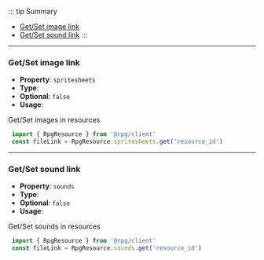 ::: tip Summary
- [Get/Set image link](#get-set-image-link)
- [Get/Set sound link](#get-set-sound-link)
:::
---
### Get/Set image link
- **Property**: `spritesheets`
- **Type**: <Type type=' Map&lt; string, string &gt; ' />
- **Optional**: `false` 
- **Usage**:


Get/Set images in resources
```ts
 import { RpgResource } from '@rpg/client'
 const fileLink = RpgResource.spritesheets.get('resource_id')
```

---
### Get/Set sound link
- **Property**: `sounds`
- **Type**: <Type type=' Map&lt; string, string &gt; ' />
- **Optional**: `false` 
- **Usage**:


Get/Set sounds in resources
```ts
 import { RpgResource } from '@rpg/client'
 const fileLink = RpgResource.sounds.get('resource_id')
```
